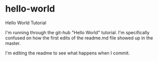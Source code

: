 # hello-world
Hello World Tutorial

I'm running through the git-hub "Hello World" tutorial. I'm specifically confused on how the first edits of the readme.md file showed up in the master.

I'm editing the readme to see what happens when I commit.
